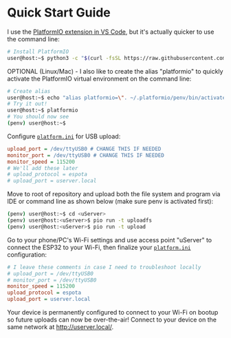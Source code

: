 # Quick Start Guide

I use the <a href="https://platformio.org/platformio-ide">PlatformIO extension in VS Code</a>, but it's actually quicker to use the command line:

```sh 
# Install PlatformIO
user@host:~$ python3 -c "$(curl -fsSL https://raw.githubusercontent.com/platformio/platformio/master/scripts/get-platformio.py)"
```

OPTIONAL (Linux/Mac) - I also like to create the alias "platformio" to quickly activate the PlatformIO virtual environment on the command line:

```sh 
# Create alias
user@host:~$ echo "alias platformio=\". ~/.platformio/penv/bin/activate\"" >> ~/.bashrc && . ~/.bashrc
# Try it out!
user@host:~$ platformio
# You should now see
(penv) user@host:~$
```

Configure [`platform.ini`](platform.ini) for USB upload:

```ini 
upload_port = /dev/ttyUSB0 # CHANGE THIS IF NEEDED
monitor_port = /dev/ttyUSB0 # CHANGE THIS IF NEEDED
monitor_speed = 115200
# We'll add these later
# upload_protocol = espota 
# upload_port = userver.local
```

Move to root of repository and upload both the file system and program via IDE or command line as shown below (make sure penv is activated first):

```sh
(penv) user@host:~$ cd <uServer>
(penv) user@host:<uServer>$ pio run -t uploadfs
(penv) user@host:<uServer>$ pio run -t upload
```

Go to your phone/PC's Wi-Fi settings and use access point "uServer" to connect the ESP32 to your Wi-Fi, then finalize your [`platform.ini`](platform.ini) configuration:

```ini
# I leave these comments in case I need to troubleshoot locally
# upload_port = /dev/ttyUSB0
# monitor_port = /dev/ttyUSB0
monitor_speed = 115200
upload_protocol = espota
upload_port = userver.local
```

Your device is permanently configured to connect to your Wi-Fi on bootup so future uploads can now be over-the-air! Connect to your device on the same network at http://userver.local/.
